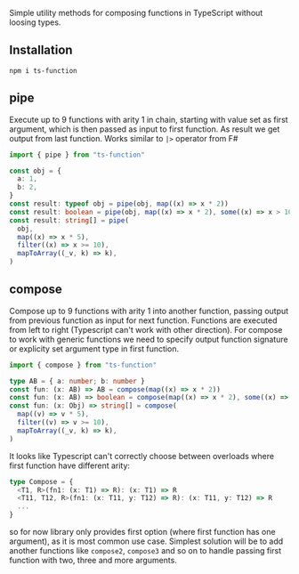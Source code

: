 Simple utility methods for composing functions in TypeScript without loosing types.

## Installation

```
npm i ts-function
```

## pipe

Execute up to 9 functions with arity 1 in chain, starting with value set as first argument, which is then passed as input to first function. As result we get output from last function. Works similar to `|>` operator from F#

```typescript
import { pipe } from "ts-function"

const obj = {
  a: 1,
  b: 2,
}
const result: typeof obj = pipe(obj, map((x) => x * 2))
const result: boolean = pipe(obj, map((x) => x * 2), some((x) => x > 10))
const result: string[] = pipe(
  obj,
  map((x) => x * 5),
  filter((x) => x >= 10),
  mapToArray((_v, k) => k),
)
```

## compose

Compose up to 9 functions with arity 1 into another function, passing output from previous function as input for next function. Functions are executed from left to right (Typescript can't work with other direction). For compose to work with generic functions we need to specify output function signature or explicity set argument type in first function.

```typescript
import { compose } from "ts-function"

type AB = { a: number; b: number }
const fun: (x: AB) => AB = compose(map((x) => x * 2))
const fun: (x: AB) => boolean = compose(map((x) => x * 2), some((x) => x > 10))
const fun: (x: Obj) => string[] = compose(
  map((v) => v * 5),
  filter((v) => v >= 10),
  mapToArray((_v, k) => k),
)
```

It looks like Typescript can't correctly choose between overloads where first function have different arity:

```typescript
type Compose = {
  <T1, R>(fn1: (x: T1) => R): (x: T1) => R
  <T11, T12, R>(fn1: (x: T11, y: T12) => R): (x: T11, y: T12) => R
  ...
}
```

so for now library only provides first option (where first function has one argument), as it is most common use case. Simplest solution will be to add another functions like `compose2`, `compose3` and so on to handle passing first function with two, three and more arguments.
